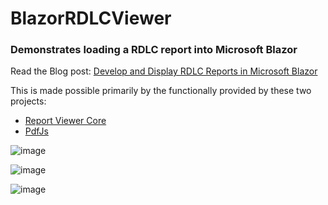 # BlazorRDLCViewer

### Demonstrates loading a RDLC report into Microsoft Blazor

Read the Blog post: [Develop and Display RDLC Reports in Microsoft Blazor](https://blazorhelpwebsite.com/ViewBlogPost/20070)

This is made possible primarily by the functionally provided by these two projects:

* [Report Viewer Core](https://github.com/lkosson/reportviewercore)
* [PdfJs](https://github.com/mozilla/pdf.js?tab=readme-ov-file)

![image](https://github.com/user-attachments/assets/cb743c4a-e1ab-4fa4-821e-9089c37b89e7)

![image](https://github.com/user-attachments/assets/9b5c6f13-26ab-4b9c-a869-1aed76826715)

![image](https://github.com/user-attachments/assets/ccf923d2-2027-4477-bc1a-b769591e6b0c)
